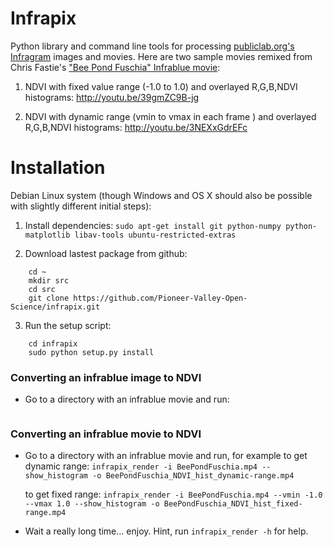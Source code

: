 Infrapix
============

Python library and command line tools for processing 
[publiclab.org's Infragram](http://www.kickstarter.com/projects/publiclab/infragram-the-infrared-photography-project)
images and movies.  Here are two sample movies remixed from Chris Fastie's 
["Bee Pond Fuschia" Infrablue movie](http://publiclab.org/notes/cfastie/06-01-2013/bee-movie):

1. NDVI with fixed value range (-1.0 to 1.0) and overlayed R,G,B,NDVI histograms: http://youtu.be/39gmZC9B-jg

2. NDVI with dynamic range (vmin to  vmax in each frame ) and overlayed R,G,B,NDVI histograms:
http://youtu.be/3NEXxGdrEFc


Installation
============
Debian Linux system (though Windows and OS X should also be possible with slightly different initial steps):

1. Install dependencies:
```sudo apt-get install git python-numpy python-matplotlib libav-tools ubuntu-restricted-extras```

2. Download lastest package from github:
```
    cd ~
    mkdir src
    cd src
    git clone https://github.com/Pioneer-Valley-Open-Science/infrapix.git
```

3. Run the setup script:
```
    cd infrapix
    sudo python setup.py install
```

### Converting an infrablue image to NDVI

- Go to a directory with an infrablue movie and run:

```infrapix_single -i river.jpg --show_histogram -o ndvi_river.jpg
```

### Converting an infrablue movie to NDVI

- Go to a directory with an infrablue movie and run, for example to get dynamic range:
```infrapix_render -i BeePondFuschia.mp4 --show_histogram -o BeePondFuschia_NDVI_hist_dynamic-range.mp4```
    
   to get fixed range:
```infrapix_render -i BeePondFuschia.mp4 --vmin -1.0 --vmax 1.0 --show_histogram -o BeePondFuschia_NDVI_hist_fixed-range.mp4```

- Wait a really long time... enjoy.  Hint, run
```infrapix_render -h``` for help.
